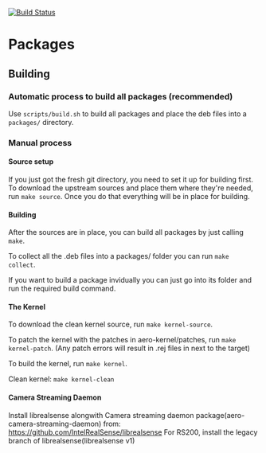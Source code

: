 [![Build Status](https://travis-ci.org/intel-aero/packages.svg?branch=master)](https://travis-ci.org/intel-aero/packages)

# Packages

## Building

### Automatic process to build all packages (recommended)

Use `scripts/build.sh` to build all packages and place the deb files into a `packages/` directory.

### Manual process
#### Source setup
If you just got the fresh git directory, you need to set it up for building first.
To download the upstream sources and place them where they're needed, run `make source`.
Once you do that everything will be in place for building.
#### Building
After the sources are in place, you can build all packages by just calling `make`.

To collect all the .deb files into a packages/ folder you can run `make collect`.

If you want to build a package invidually you can just go into its folder and run the required build command.

#### The Kernel
To download the clean kernel source, run `make kernel-source`.

To patch the kernel with the patches in aero-kernel/patches, run `make kernel-patch`.
(Any patch errors will result in .rej files in next to the target)

To build the kernel, run `make kernel`.

Clean kernel: `make kernel-clean`

#### Camera Streaming Daemon
Install librealsense alongwith Camera streaming daemon package(aero-camera-streaming-daemon) from:
			https://github.com/IntelRealSense/librealsense
For RS200, install the legacy branch of librealsense(librealsense v1)
